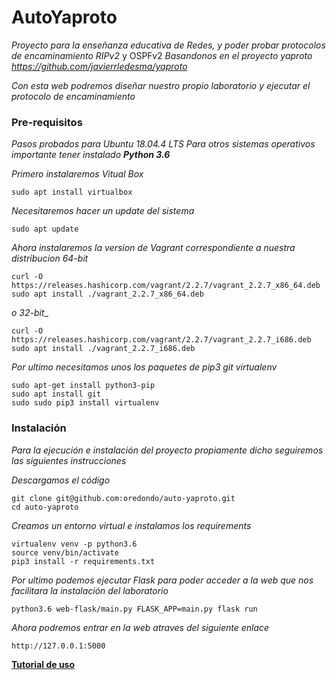 # AutoYaproto

_Proyecto para la enseñanza educativa de Redes, y poder probar protocolos de encaminamiento RIPv2_ y OSPFv2
_Basandonos en el proyecto yaproto https://github.com/javierrledesma/yaproto_

_Con esta web podremos diseñar nuestro propio laboratorio y ejecutar el protocolo de encaminamiento_


### Pre-requisitos
_Pasos probados para Ubuntu 18.04.4 LTS_
_Para otros sistemas operativos importante tener instalado **Python 3.6**_

_Primero instalaremos Vitual Box_
```
sudo apt install virtualbox
```
_Necesitaremos hacer un update del sistema_
```
sudo apt update
```
_Ahora instalaremos la version de Vagrant correspondiente a nuestra distribucion_
_64-bit_
```
curl -O https://releases.hashicorp.com/vagrant/2.2.7/vagrant_2.2.7_x86_64.deb
sudo apt install ./vagrant_2.2.7_x86_64.deb
```
_o 32-bit__
```
curl -O https://releases.hashicorp.com/vagrant/2.2.7/vagrant_2.2.7_i686.deb
sudo apt install ./vagrant_2.2.7_i686.deb
```
_Por ultimo necesitamos unos los paquetes de pip3 git virtualenv_
```
sudo apt-get install python3-pip
sudo apt install git
sudo sudo pip3 install virtualenv
```





### Instalación

_Para la ejecución e instalación del proyecto propiamente dicho seguiremos las siguientes instrucciones_

_Descargamos el código_
```
git clone git@github.com:oredondo/auto-yaproto.git
cd auto-yaproto
```

_Creamos un entorno virtual e instalamos los requirements_
```
virtualenv venv -p python3.6
source venv/bin/activate
pip3 install -r requirements.txt
```

_Por ultimo podemos ejecutar Flask para poder acceder a la web que nos facilitara la instalación del laboratorio_
```
python3.6 web-flask/main.py FLASK_APP=main.py flask run
```

_Ahora podremos entrar en la web atraves del siguiente enlace_

```
http://127.0.0.1:5000
```

**[Tutorial de uso](https://github.com/oredondo/auto-yaproto/wiki/Tutorial)**
